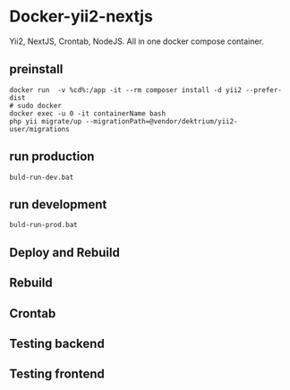# Docker-yii2-nextjs

Yii2, NextJS, Crontab, NodeJS. All in one docker compose container.

## preinstall
```
docker run  -v %cd%:/app -it --rm composer install -d yii2 --prefer-dist
# sudo docker
docker exec -u 0 -it containerName bash
php yii migrate/up --migrationPath=@vendor/dektrium/yii2-user/migrations
```
## run production
```
buld-run-dev.bat
```
## run development
```
buld-run-prod.bat
```

## Deploy and Rebuild

## Rebuild

## Crontab
## Testing backend
## Testing frontend
